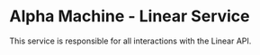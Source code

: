 # Alpha Machine - Linear Service

This service is responsible for all interactions with the Linear API. 